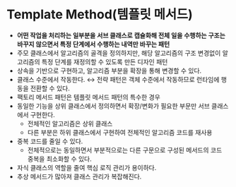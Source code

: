 # Template Method(템플릿 메서드)

-   **어떤 작업을 처리하는 일부분을 서브 클래스로 캡슐화해 전체 일을 수행하는 구조는 바꾸지 않으면서 특정 단계에서 수행하는 내역만 바꾸는 패턴**
-   주모 클래스에서 알고리즘의 골격을 정의하지만, 해당 알고리즘의 구조 변경없이 알고리즘의 특정 단계를 재정의할 수 있도록 만든 디자인 패턴
-   상속을 기반으로 구현하고, 알고리즘 부분을 확장을 통해 변경할 수 있다.
-   클래스 수준에서 작동한다.
    ↔ 전략 패턴은 객체 수준에서 작동하므로 런타임에 행동을 전환할 수 있다.
-   팩토리 메서드 패턴은 템플릿 메서드 패턴의 특수한 경우
-   동일한 기능을 상위 클래스에서 정의하면서 확장/변화가 필요한 부문만 서브 클래스에서 구현한다.
    -   전체적인 알고리즘은 상위 클래스
    -   다른 부분은 하위 클래스에서 구현하여 전체적인 알고리즘 코드를 재사용
-   중복 코드를 줄일 수 있다.
    -   전체적으로는 동일하면서 부분적으로는 다른 구문으로 구성된 메서드의 코드 중복을 최소화할 수 있다.
-   자식 클래스의 역할을 줄여 핵심 로직 관리가 용이하다.
-   추상 메서드가 많아져 클래스 관리가 복잡해진다.
